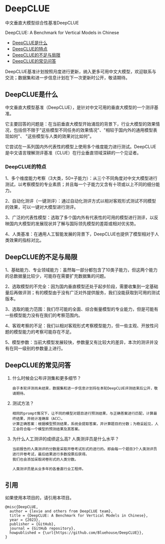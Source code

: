 # DeepCLUE
中文垂直大模型综合性基准DeepCLUE

DeepCLUE: A Benchmark for Vertical Models in Chinese

- [DeepCLUE是什么](#DeepCLUE是什么)
- [DeepCLUE的特点](#DeepCLUE的特点)
- [DeepCLUE的不足与局限](#DeepCLUE的不足与局限)
- [DeepCLUE的常见问答](#DeepCLUE的常见问答)

DeepCLUE基准计划按照月度进行更新，纳入更多可用中文大模型，欢迎联系与交流；数据集和进一步信息计划在下一次更新时公开，敬请期待。
     
## DeepCLUE是什么

中文垂直大模型基准（DeepCLUE），是针对中文可用的垂直大模型的一个测评基准。

它主要回答的问题是：在当前垂直大模型开始涌现的背景下，行业大模型的效果情况，包括但不限于"这些模型不同任务的效果情况"、"相较于国内外的通用模型表现如何"、
"这些模型与人类的效果对比如何"。

它尝试在一系列国内外代表性的模型上使用多个维度能力进行测试。DeepCLUE是中文语言理解测评基准（CLUE）在行业垂直领域深耕的一个见证者。

### DeepCLUE的特点

1、多个维度能力考察（3大类，50+子能力）：从三个不同角度对中文大模型进行测试，以考察模型的专业素质；并且每一个子能力又含有十项或以上不同的细分能力。

2、自动化测评（一键测评）：通过自动化测评方式以相对客观形式测试不同模型的效果，可以一键对大模型进行测评。

3、广泛的代表性模型：选取了多个国内外有代表性的可用的模型进行测评，以反映国内大模型的发展现状并了解与国际领先模型的差距或相对优劣势。

4、人类基准：在通用人工智能发展的背景下，DeepCLUE也提供了模型相对于人类效果的指标对比。
  

## DeepCLUE的不足与局限

1、基础能力、专业领域能力：虽然每一部分都包含了10类子能力，但这两个能力的总数据量比较少，可能存在需要扩充数据集的问题。

2、选取模型的不完全：因为国内垂直模型还处于起步阶段，需要收集到一定基础量后再做评测；有的模型由于没有广泛对外提供服务，我们没能获取到可用的测试版本。

3、选取的能力范围：我们尽可能的全面、综合衡量模型的专业能力，但是可能有一些模型能力没有在我们的考察范围内。

4、客观考察的不足：我们以相对客观形式考察模型能力，但一些主观、开放性问题的模型能力的考察可能存在不足。

5、模型参数：当前大模型发展较快，参数量又有比较大的差异，本次的测评并没有在同一级别的参数量上进行。

## DeepCLUE的常见问答

1. 什么时候会公布评测集和更多细节？

       由于本轮评测尚未结束，数据集和进一步信息计划将在本轮DeepCLUE评测结束后公开，敬请期待。     

2. 测试方法？
       
       相同的prompt情况下，让不同的模型对题目进行预测结果，与正确答案进行匹配，计算最终结果，并统计准确率（ACC）。
       计算正确答案：根据模型预测结果，系统会提取答案，并计算题目的分数；为稳妥起见，人工会符合每一个模型的预测结果及其答案。

3. 为什么人工测评的成绩这么高? 人类测评员是什么水平？
       
       当前报告的人类测评的分数是采取开卷考试形式的进行的。即由每一个题目3个人类测评员进行开卷考试，最后结果进行多数投票后获得。
       我们也会添加采取闭卷形式的人类分数。
       
       人类测评员是从业多年的各垂直行业工程师。


## 引用

如果使用本项目的，请引用本项目。

    @misc{DeepCLUE,
      author = {levie and others from DeepCLUE team},
      title = {DeepCLUE: A Benchmark for Vertical Models in Chinese},
      year = {2023},
      publisher = {GitHub},
      journal = {GitHub repository},
      howpublished = {\url{https://github.com/Bluehouse/DeepCLUE}},
    }
